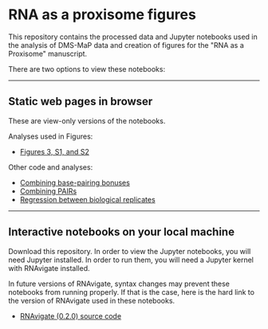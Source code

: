 # RNA as a proxisome figures

This repository contains the processed data and Jupyter notebooks used in the
analysis of DMS-MaP data and creation of figures for the "RNA as a Proxisome"
manuscript.

There are two options to view these notebooks:

---

## Static web pages in browser

These are view-only versions of the notebooks.

Analyses used in Figures:
- [Figures 3, S1, and S2](https://htmlpreview.github.io/?https://github.com/Weeks-UNC/2023_Hatfield_Proxisome/blob/main/analysis/figures_3_S1_S2.html)

Other code and analyses:
- [Combining base-pairing bonuses](https://htmlpreview.github.io/?https://github.com/Weeks-UNC/2023_Hatfield_Proxisome/blob/main/analysis/combining-bp-bonuses.html)
- [Combining PAIRs](https://htmlpreview.github.io/?https://github.com/Weeks-UNC/2023_Hatfield_Proxisome/blob/main/analysis/combining-pairmap.html)
- [Regression between biological replicates](https://htmlpreview.github.io/?https://github.com/Weeks-UNC/2023_Hatfield_Proxisome/blob/main/analysis/replicate_regression.html)

---

## Interactive notebooks on your local machine

Download this repository. In order to view the Jupyter notebooks, you will need
Jupyter installed. In order to run them, you will need a Jupyter kernel with
RNAvigate installed.

In future versions of RNAvigate, syntax changes may prevent these notebooks
from running properly. If that is the case, here is the hard link to the
version of RNAvigate used in these notebooks.

- [RNAvigate (0.2.0) source code](https://github.com/Weeks-UNC/RNAvigate/tree/48d6c1b9477b52120ce48ac0dacba0071ddf86d9)
